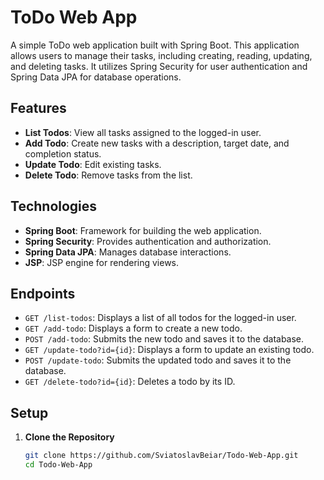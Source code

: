 # ToDo Web App

A simple ToDo web application built with Spring Boot. This application allows users to manage their tasks, including creating, reading, updating, and deleting tasks. It utilizes Spring Security for user authentication and Spring Data JPA for database operations.

## Features

- **List Todos**: View all tasks assigned to the logged-in user.
- **Add Todo**: Create new tasks with a description, target date, and completion status.
- **Update Todo**: Edit existing tasks.
- **Delete Todo**: Remove tasks from the list.

## Technologies

- **Spring Boot**: Framework for building the web application.
- **Spring Security**: Provides authentication and authorization.
- **Spring Data JPA**: Manages database interactions.
- **JSP**: JSP engine for rendering views.

## Endpoints

- `GET /list-todos`: Displays a list of all todos for the logged-in user.
- `GET /add-todo`: Displays a form to create a new todo.
- `POST /add-todo`: Submits the new todo and saves it to the database.
- `GET /update-todo?id={id}`: Displays a form to update an existing todo.
- `POST /update-todo`: Submits the updated todo and saves it to the database.
- `GET /delete-todo?id={id}`: Deletes a todo by its ID.

## Setup

1. **Clone the Repository**

   ```bash
   git clone https://github.com/SviatoslavBeiar/Todo-Web-App.git
   cd Todo-Web-App
